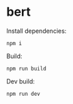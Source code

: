 # bert

Install dependencies:
````
npm i
````

Build:
````
npm run build
````

Dev build:
````
npm run dev
````